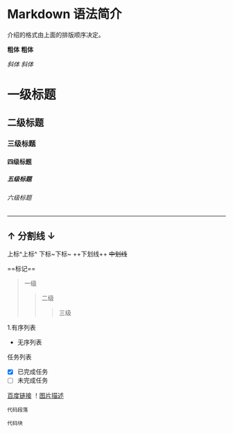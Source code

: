 # Markdown 语法简介
  介绍的格式由上面的排版顺序决定。

**粗体**
__粗体__

*斜体*
_斜体_

# 一级标题
## 二级标题
### 三级标题
#### 四级标题
##### 五级标题
###### 六级标题


***
↑
分割线
↓
---
上标^上标^
下标~下标~
++下划线++
~~中划线~~

==标记==
>一级
>>二级
>>>三级

1.有序列表
- 无序列表

任务列表
- [x] 已完成任务
- [ ] 未完成任务

[百度链接](www.baidu.com)
！[图片描述](http://www.image.com)

```
代码段落
```
`代码块`


